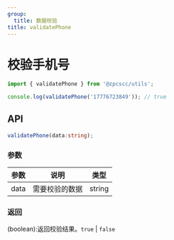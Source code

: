 ```yaml
---
group:
  title: 数据校验
title: validatePhone
---
```


# 校验手机号

```js
import { validatePhone } from '@zpcscc/utils';

console.log(validatePhone('17776723849')); // true
```

## API

```typescript
validatePhone(data:string);
```

### 参数

| 参数 | 说明           | 类型   |
| ---- | -------------- | ------ |
| data | 需要校验的数据 | string |

### 返回

(boolean):返回校验结果。`true` | `false`
